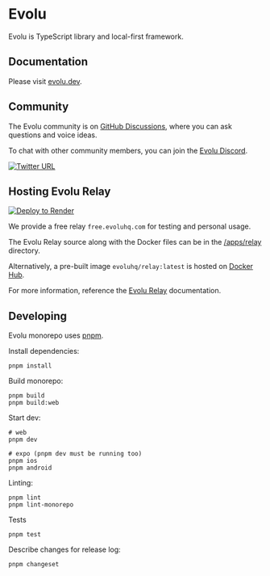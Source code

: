 # Evolu

Evolu is TypeScript library and local-first framework.

## Documentation

Please visit [evolu.dev](https://www.evolu.dev).

## Community

The Evolu community is on [GitHub Discussions](https://github.com/evoluhq/evolu/discussions), where you can ask questions and voice ideas.

To chat with other community members, you can join the [Evolu Discord](https://discord.gg/2J8yyyyxtZ).

[![Twitter URL](https://img.shields.io/twitter/url/https/twitter.com/evoluhq.svg?style=social&label=Follow%20%40evoluhq)](https://twitter.com/evoluhq)

## Hosting Evolu Relay

[![Deploy to Render](https://render.com/images/deploy-to-render-button.svg)](https://render.com/deploy?repo=https%3A%2F%2Fgithub.com%2Fevoluhq%2Fevolu)

We provide a free relay `free.evoluhq.com` for testing and personal usage.

The Evolu Relay source along with the Docker files can be in the [/apps/relay](/apps/relay) directory.

Alternatively, a pre-built image `evoluhq/relay:latest` is hosted on [Docker Hub](https://hub.docker.com/r/evoluhq/relay).

For more information, reference the [Evolu Relay](https://www.evolu.dev/docs/evolu-relay) documentation.

## Developing

Evolu monorepo uses [pnpm](https://pnpm.io).

Install dependencies:

```
pnpm install
```

Build monorepo:

```
pnpm build
pnpm build:web
```

Start dev:

```
# web
pnpm dev

# expo (pnpm dev must be running too)
pnpm ios
pnpm android
```

Linting:

```
pnpm lint
pnpm lint-monorepo
```

Tests

```
pnpm test
```

Describe changes for release log:

```
pnpm changeset
```
